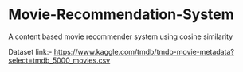 # Movie-Recommendation-System
A content based movie recommender system using cosine similarity

Dataset link:- https://www.kaggle.com/tmdb/tmdb-movie-metadata?select=tmdb_5000_movies.csv
